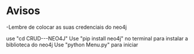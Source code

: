 # Avisos

-Lembre de colocar as suas credenciais do neo4j

use "cd CRUD---NEO4J"
Use "pip install neo4j" no terminal para instalar a biblioteca do neo4j
Use "python Menu.py" para iniciar
